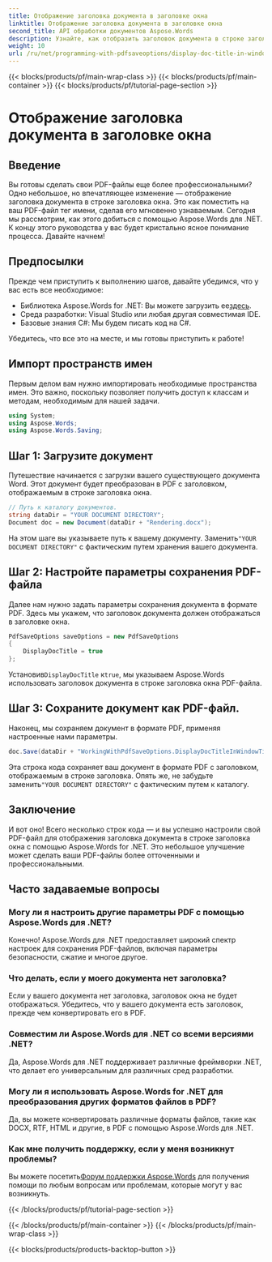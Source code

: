 ```yaml
---
title: Отображение заголовка документа в заголовке окна
linktitle: Отображение заголовка документа в заголовке окна
second_title: API обработки документов Aspose.Words
description: Узнайте, как отобразить заголовок документа в строке заголовка окна PDF-файлов с помощью Aspose.Words для .NET, следуя этому пошаговому руководству.
weight: 10
url: /ru/net/programming-with-pdfsaveoptions/display-doc-title-in-window-titlebar/
---
```


{{< blocks/products/pf/main-wrap-class >}}
{{< blocks/products/pf/main-container >}}
{{< blocks/products/pf/tutorial-page-section >}}

# Отображение заголовка документа в заголовке окна

## Введение

Вы готовы сделать свои PDF-файлы еще более профессиональными? Одно небольшое, но впечатляющее изменение — отображение заголовка документа в строке заголовка окна. Это как поместить на ваш PDF-файл тег имени, сделав его мгновенно узнаваемым. Сегодня мы рассмотрим, как этого добиться с помощью Aspose.Words для .NET. К концу этого руководства у вас будет кристально ясное понимание процесса. Давайте начнем!

## Предпосылки

Прежде чем приступить к выполнению шагов, давайте убедимся, что у вас есть все необходимое:

-  Библиотека Aspose.Words for .NET: Вы можете загрузить ее[здесь](https://releases.aspose.com/words/net/).
- Среда разработки: Visual Studio или любая другая совместимая IDE.
- Базовые знания C#: Мы будем писать код на C#.

Убедитесь, что все это на месте, и мы готовы приступить к работе!

## Импорт пространств имен

Первым делом вам нужно импортировать необходимые пространства имен. Это важно, поскольку позволяет получить доступ к классам и методам, необходимым для нашей задачи.

```csharp
using System;
using Aspose.Words;
using Aspose.Words.Saving;
```

## Шаг 1: Загрузите документ

Путешествие начинается с загрузки вашего существующего документа Word. Этот документ будет преобразован в PDF с заголовком, отображаемым в строке заголовка окна.

```csharp
// Путь к каталогу документов.
string dataDir = "YOUR DOCUMENT DIRECTORY";
Document doc = new Document(dataDir + "Rendering.docx");
```

 На этом шаге вы указываете путь к вашему документу. Заменить`"YOUR DOCUMENT DIRECTORY"` с фактическим путем хранения вашего документа.

## Шаг 2: Настройте параметры сохранения PDF-файла

Далее нам нужно задать параметры сохранения документа в формате PDF. Здесь мы укажем, что заголовок документа должен отображаться в заголовке окна.

```csharp
PdfSaveOptions saveOptions = new PdfSaveOptions
{
    DisplayDocTitle = true
};
```

 Установив`DisplayDocTitle` к`true`, мы указываем Aspose.Words использовать заголовок документа в строке заголовка окна PDF-файла.

## Шаг 3: Сохраните документ как PDF-файл.

Наконец, мы сохраняем документ в формате PDF, применяя настроенные нами параметры.

```csharp
doc.Save(dataDir + "WorkingWithPdfSaveOptions.DisplayDocTitleInWindowTitlebar.pdf", saveOptions);
```

Эта строка кода сохраняет ваш документ в формате PDF с заголовком, отображаемым в строке заголовка. Опять же, не забудьте заменить`"YOUR DOCUMENT DIRECTORY"` с фактическим путем к каталогу.

## Заключение

И вот оно! Всего несколько строк кода — и вы успешно настроили свой PDF-файл для отображения заголовка документа в строке заголовка окна с помощью Aspose.Words for .NET. Это небольшое улучшение может сделать ваши PDF-файлы более отточенными и профессиональными.

## Часто задаваемые вопросы

### Могу ли я настроить другие параметры PDF с помощью Aspose.Words для .NET?
Конечно! Aspose.Words для .NET предоставляет широкий спектр настроек для сохранения PDF-файлов, включая параметры безопасности, сжатие и многое другое.

### Что делать, если у моего документа нет заголовка?
Если у вашего документа нет заголовка, заголовок окна не будет отображаться. Убедитесь, что у вашего документа есть заголовок, прежде чем конвертировать его в PDF.

### Совместим ли Aspose.Words для .NET со всеми версиями .NET?
Да, Aspose.Words для .NET поддерживает различные фреймворки .NET, что делает его универсальным для различных сред разработки.

### Могу ли я использовать Aspose.Words for .NET для преобразования других форматов файлов в PDF?
Да, вы можете конвертировать различные форматы файлов, такие как DOCX, RTF, HTML и другие, в PDF с помощью Aspose.Words для .NET.

### Как мне получить поддержку, если у меня возникнут проблемы?
 Вы можете посетить[Форум поддержки Aspose.Words](https://forum.aspose.com/c/words/8) для получения помощи по любым вопросам или проблемам, которые могут у вас возникнуть.

{{< /blocks/products/pf/tutorial-page-section >}}

{{< /blocks/products/pf/main-container >}}
{{< /blocks/products/pf/main-wrap-class >}}

{{< blocks/products/products-backtop-button >}}
